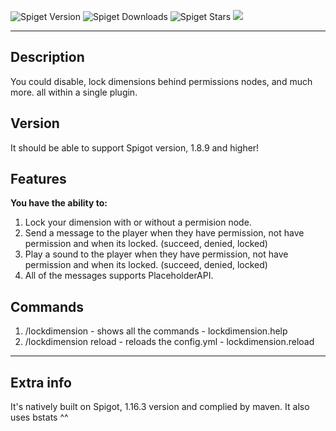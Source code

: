 ![Spiget Version](https://img.shields.io/spiget/version/84331?color=pink&label=Version&style=for-the-badge)
![Spiget Downloads](https://img.shields.io/spiget/downloads/84331?color=pink&style=for-the-badge)
![Spiget Stars](https://img.shields.io/spiget/rating/84331?color=pink&label=Stars&style=for-the-badge)
<img src="https://proxy.spigotmc.org/c643e762791ba5b45c20afee0e888854d37dd59f?url=https%3A%2F%2Fcdn.discordapp.com%2Fattachments%2F731174366103994381%2F760648239824896000%2FLockedDimension_bannar.png">

---

## Description
You could disable, lock dimensions behind permissions nodes, and much more. all within a single plugin.​

## Version
It should be able to support Spigot version, 1.8.9 and higher!

## Features
**You have the ability to:**
 1.  Lock your dimension with or without a permision node.
 1.   Send a message to the player when they have permission, not have permission and when its locked. (succeed, denied, locked)
 1. Play a sound to the player when they have permission, not have permission and when its locked. (succeed, denied, locked)
 1.  All of the messages supports PlaceholderAPI.

## Commands
1.  /lockdimension - shows all the commands - lockdimension.help
1.  /lockdimension reload - reloads the config.yml - lockdimension.reload

---

## Extra info
It's natively built on Spigot, 1.16.3 version and complied by maven.
It also uses bstats ^^
